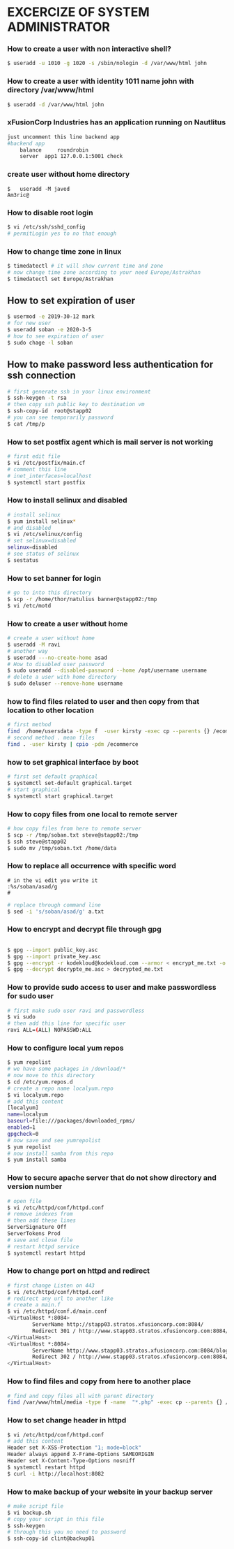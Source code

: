 # EXCERCIZE OF SYSTEM ADMINISTRATOR
### How to create a user with non interactive shell?

```bash
$ useradd -u 1010 -g 1020 -s /sbin/nologin -d /var/www/html john
```
### How to create a user with identity 1011 name john  with directory /var/www/html

```bash
$ useradd -d /var/www/html john
```
### xFusionCorp Industries has an application running on Nautlitus 

```bash
just uncomment this line backend app
#backend app
    balance     roundrobin
    server  app1 127.0.0.1:5001 check
```
### create user without home directory

```
$   useradd -M javed
Am3ric@
```
### How to disable root login

```bash
$ vi /etc/ssh/sshd_config
# permitLogin yes to no that enough

```

### How to change time zone in linux

```bash
$ timedatectl # it will show current time and zone
# now change time zone according to your need Europe/Astrakhan
$ timedatectl set Europe/Astrakhan
```

## How to set expiration of user

```bash
$ usermod -e 2019-30-12 mark
# for new user
$ useradd soban -e 2020-3-5 
# how to see expiration of user
$ sudo chage -l soban
```

## How to make password less authentication for ssh connection

```bash
# first generate ssh in your linux environment
$ ssh-keygen -t rsa
# then copy ssh public key to destination vm 
$ ssh-copy-id  root@stapp02
# you can see temporarily password
$ cat /tmp/p
```

### How to set postfix agent which is mail server is not working

```bash
# first edit file
$ vi /etc/postfix/main.cf
# comment this line
# inet_interfaces=localhost
$ systemctl start postfix
```

### How to install selinux and disabled

```bash
# install selinux
$ yum install selinux*
# and disabled
$ vi /etc/selinux/config
# set selinux=disabled
selinux=disabled
# see status of selinux
$ sestatus
```

### How to set banner for login

```bash
# go to into this directory
$ scp -r /home/thor/natulius banner@stapp02:/tmp
$ vi /etc/motd
```

### How to create a user without home

```bash
# create a user without home
$ useradd -M ravi
# another way
$ useradd ---no-create-home asad
# How to disabled user password
$ sudo useradd --disabled-password --home /opt/username username
# delete a user with home directory
$ sudo deluser --remove-home username

```

### how to find files related to user and then copy from that location to other location

```bash
# first method
find  /home/usersdata -type f  -user kirsty -exec cp --parents {} /ecommerce \;
# second method . mean files
find . -user kirsty | cpio -pdm /ecommerce
```

### how to set graphical interface by boot 

```bash
# first set default graphical
$ systemctl set-default graphical.target
# start graphical 
$ systemctl start graphical.target
```

### How to copy files from one local to remote server

```bash
# how copy files from here to remote server
$ scp -r /tmp/soban.txt steve@stapp02:/tmp
$ ssh steve@stapp02
$ sudo mv /tmp/soban.txt /home/data
```

### How to replace all occurrence with specific word

```basic
# in the vi edit you write it
:%s/soban/asad/g
# 
```

```bash
# replace through command line
$ sed -i 's/soban/asad/g' a.txt
```

### How to encrypt and decrypt file through gpg

```bash

$ gpg --import public_key.asc
$ gpg --import private_key.asc
$ gpg --encrypt -r kodekloud@kodekloud.com --armor < encrypt_me.txt -o encrypted_me.asc 
$ gpg --decrypt decrypte_me.asc > decrypted_me.txt 
```

### How to provide sudo access to user and make passwordless for sudo user

```bash
# first make sudo user ravi and passwordless
$ vi sudo  
# then add this line for specific user
ravi ALL=(ALL) NOPASSWD:ALL
```

### How to configure local yum repos

```bash
$ yum repolist
# we have some packages in /download/*
# now move to this directory
$ cd /etc/yum.repos.d
# create a repo name localyum.repo
$ vi localyum.repo
# add this content
[localyum]
name=localyum
baseurl=file:///packages/downloaded_rpms/
enabled=1
gpgcheck=0
# now save and see yumrepolist
$ yum repolist
# now install samba from this repo
$ yum install samba
```

### How to secure apache server that do not show directory and version number

```bash
# open file
$ vi /etc/httpd/conf/httpd.conf
# remove indexes from 
# then add these lines
ServerSignature Off
ServerTokens Prod
# save and close file
# restart httpd service
$ systemctl restart httpd
```

### How to change port on httpd and redirect

```bash
# first change Listen on 443
$ vi /etc/httpd/conf/httpd.conf
# redirect any url to another like 
# create a main.f
$ vi /etc/httpd/conf.d/main.conf
<VirtualHost *:8084>
        ServerName http://stapp03.stratos.xfusioncorp.com:8084/
        Redirect 301 / http://www.stapp03.stratos.xfusioncorp.com:8084/
</VirtualHost>
<VirtualHost *:8084>
        ServerName http://www.stapp03.stratos.xfusioncorp.com:8084/blog/
        Redirect 302 / http://www.stapp03.stratos.xfusioncorp.com:8084/news/
</VirtualHost>
```

### How to find files and copy from here to another place

```bash
# find and copy files all with parent directory
find /var/www/html/media -type f -name  "*.php" -exec cp --parents {} /media \;
```

### How to set change header in httpd

```bash
$ vi /etc/httpd/conf/httpd.conf
# add this content
Header set X-XSS-Protection "1; mode=block"
Header always append X-Frame-Options SAMEORIGIN
Header set X-Content-Type-Options nosniff
$ systemctl restart httpd
$ curl -i http://localhost:8082
```

### How to make backup of your website in your backup server

```bash
# make script file 
$ vi backup.sh
# copy your script in this file
$ ssh-keygen
# through this you no need to password
$ ssh-copy-id clint@backup01
```

